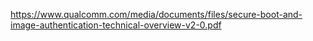 https://www.qualcomm.com/media/documents/files/secure-boot-and-image-authentication-technical-overview-v2-0.pdf
